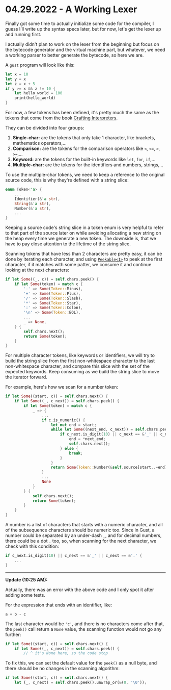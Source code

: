 # 04.29.2022 - A Working Lexer

Finally got some time to actually initialize some code for the compiler, I guess
I'll write up the syntax specs later, but for now, let's get the lexer up and running first.

I actually didn't plan to work on the lexer from the beginning but focus on the bytecode generator and the virtual machine part, but whatever, we need a working parser to better generate the bytecode, so here we are.

A `gust` program will look like this:

```rust
let x = 10
let y = x
let z = x + 5
if y >= x && z != 10 {
    let hello_world = 100
    print(hello_world)
}
```

For now, a few tokens has been defined, it's pretty much the same as the tokens
that come from the book [Crafting Interpreters](https://www.craftinginterpreters.com/scanning.html).

They can be divided into four groups:

1. **Single-char:** are the tokens that only take 1 character, like brackets, mathematics operators,...
2. **Comparison:** are the tokens for the comparison operators like `<`, `<=`, `>`, `>=`,...
3. **Keyword:** are the tokens for the built-in keywords like `let`, `for`, `if`,...
4. **Multiple-char:** are the tokens for the identifiers and numbers, strings,...

To use the multiple-char tokens, we need to keep a reference to the original source code, this is why they're defined with a string slice:

```rust
enum Token<'a> {
    ...
    Identifier(&'a str),
    String(&'a str),
    Number(&'a str),
    ...
}
```

Keeping a source code's string slice in a token enum is very helpful to refer to that part of the source later on while avoiding allocating a new string on the heap every time we generate a new token. The downside is, that we have to pay close attention to the lifetime of the string slice.

Scanning tokens that have less than 2 characters are pretty easy, it can be done by iterating each character, and using [`Peekable<I>`](https://doc.rust-lang.org/stable/std/iter/struct.Peekable.html) to peek at the first character, if it matches with some patter, we consume it and continue looking at the next characters:

```rust
if let Some((_, c)) = self.chars.peek() {
    if let Some(token) = match c {
        '-' => Some(Token::Minus),
        '+' => Some(Token::Plus),
        '/' => Some(Token::Slash),
        '*' => Some(Token::Star),
        ':' => Some(Token::Colon),
        '\n' => Some(Token::EOL),
        ...
        _ => None,
    } {
        self.chars.next();
        return Some(token);
    }
}
```

For multiple character tokens, like keywords or identifiers, we will try to build the string slice from the first non-whitespace character to the last non-whitespace character, and compare this slice with the set of the expected keywords. Keep consuming as we build the string slice to move the iterator forward.

For example, here's how we scan for a number token:

```rust
if let Some((start, c)) = self.chars.next() {
    if let Some((_, c_next)) = self.chars.peek() {
        if let Some(token) = match c {
            _ => {
                ...
                if c.is_numeric() {
                    let mut end = start;
                    while let Some((next_end, c_next)) = self.chars.peek() {
                        if c_next.is_digit(10) || c_next == &'_' || c_next == &'.' {
                            end = *next_end;
                            self.chars.next();
                        } else {
                            break;
                        }
                    }
                    return Some(Token::Number(&self.source[start..=end]));
                }
                ...
                None
            }
        } {
            self.chars.next();
            return Some(token);
        }
    }
}
```

A number is a list of characters that starts with a numeric character, and all of the subsequence characters should be numeric too. Since in Gust, a number could be separated by an under-dash `_`, and for decimal numbers, there could be a dot `.` too, so, when scanning for the next character, we check with this condition:

```rust
if c_next.is_digit(10) || c_next == &'_' || c_next == &'.' {
    ...
}
```

---

**Update (10:25 AM):**

Actually, there was an error with the above code and I only spot it after adding some tests.

For the expression that ends with an identifier, like:

```
a + b - c
```

The last character would be `'c'`, and there is no characters come after that, the `peek()` call return a `None` value, the scanning function would not go any further:

```rust
if let Some((start, c)) = self.chars.next() {
    if let Some((_, c_next)) = self.chars.peek() {
        // ^ it's None here, so the code stop
```

To fix this, we can set the default value for the `peek()` as a null byte, and there should be no changes in the scanning algorithm:

```rust
if let Some((start, c)) = self.chars.next() {
    let (_, c_next) = self.chars.peek().unwrap_or(&(0, '\0'));
```

